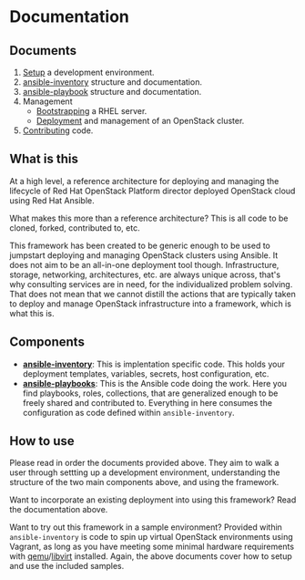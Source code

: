 # Documentation

## Documents

1. [Setup](setup.md) a development environment.
2. [ansible-inventory](ansible-inventory.md) structure and documentation.
3. [ansible-playbook](ansible-playbook.md) structure and documentation.
4. Management
    - [Bootstrapping](server-management.md) a RHEL server.
    - [Deployment](openstack-management.md) and management of an OpenStack cluster.
5. [Contributing](contributing.md) code.

## What is this

At a high level, a reference architecture for deploying and managing the lifecycle of Red Hat OpenStack Platform director deployed OpenStack cloud using Red Hat Ansible.

What makes this more than a reference architecture? This is all code to be cloned, forked, contributed to, etc.

This framework has been created to be generic enough to be used to jumpstart deploying and managing OpenStack clusters using Ansible. It does not aim to be an all-in-one deployment tool though. Infrastructure, storage, networking, architectures, etc. are always unique across, that's why consulting services are in need, for the individualized problem solving. That does not mean that we cannot distill the actions that are typically taken to deploy and manage OpenStack infrastructure into a framework, which is what this is.

## Components

- **[ansible-inventory](ansible-inventory.md)**: This is implentation specific code. This holds your deployment templates, variables, secrets, host configuration, etc.
- **[ansible-playbooks](ansible-playbooks.md)**: This is the Ansible code doing the work. Here you find playbooks, roles, collections, that are generalized enough to be freely shared and contributed to. Everything in here consumes the configuration as code defined within `ansible-inventory`.

## How to use

Please read in order the documents provided above. They aim to walk a user through settting up a development environment, understanding the structure of the two main components above, and using the framework.

Want to incorporate an existing deployment into using this framework? Read the documentation above.

Want to try out this framework in a sample environment? Provided within `ansible-inventory` is code to spin up virtual OpenStack environments using Vagrant, as long as you have meeting some minimal hardware requirements with [qemu](https://www.qemu.org/)/[libvirt](https://libvirt.org/) installed. Again, the above documents cover how to setup and use the included samples.
